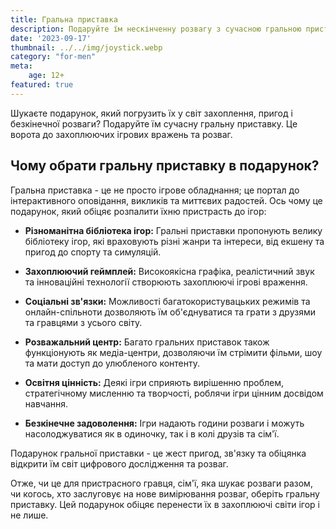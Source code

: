 ```yaml
---
title: Гральна приставка
description: Подаруйте їм нескінченну розвагу з сучасною гральною приставкою.
date: '2023-09-17'
thumbnail: ../../img/joystick.webp
category: "for-men"
meta:
    age: 12+
featured: true
---
```


Шукаєте подарунок, який погрузить їх у світ захоплення, пригод і безкінечної розваги? Подаруйте їм сучасну гральну приставку. Це ворота до захоплюючих ігрових вражень та розваг.

## Чому обрати гральну приставку в подарунок?

Гральна приставка - це не просто ігрове обладнання; це портал до інтерактивного оповідання, викликів та миттєвих радостей. Ось чому це подарунок, який обіцяє розпалити їхню пристрасть до ігор:

- **Різноманітна бібліотека ігор:** Гральні приставки пропонують велику бібліотеку ігор, які враховують різні жанри та інтереси, від екшену та пригод до спорту та симуляцій.

- **Захоплюючий геймплей:** Високоякісна графіка, реалістичний звук та інноваційні технології створюють захоплюючі ігрові враження.

- **Соціальні зв'язки:** Можливості багатокористувацьких режимів та онлайн-спільноти дозволяють їм об'єднуватися та грати з друзями та гравцями з усього світу.

- **Розважальний центр:** Багато гральних приставок також функціонують як медіа-центри, дозволяючи їм стрімити фільми, шоу та мати доступ до улюбленого контенту.

- **Освітня цінність:** Деякі ігри сприяють вирішенню проблем, стратегічному мисленню та творчості, роблячи ігри цінним досвідом навчання.

- **Безкінечне задоволення:** Ігри надають години розваги і можуть насолоджуватися як в одиночку, так і в колі друзів та сім'ї.

Подарунок гральної приставки - це жест пригод, зв'язку та обіцянка відкрити їм світ цифрового дослідження та розваг.

Отже, чи це для пристрасного гравця, сім'ї, яка шукає розваги разом, чи когось, хто заслуговує на нове вимірювання розваг, оберіть гральну приставку. Цей подарунок обіцяє перенести їх в захоплюючі світи ігор і не лише.
